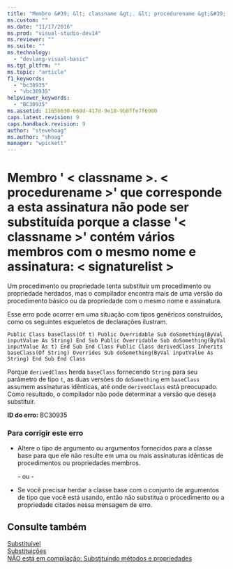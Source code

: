 ```yaml
---
title: "Membro &#39; &lt; classname &gt;. &lt; procedurename &gt;&#39; que corresponde a esta assinatura n&#227;o pode ser substitu&#237;da porque a classe &#39;&lt; classname &gt;&#39; cont&#233;m v&#225;rios membros com o mesmo nome e assinatura: &lt; signaturelist &gt; | Microsoft Docs"
ms.custom: ""
ms.date: "11/17/2016"
ms.prod: "visual-studio-dev14"
ms.reviewer: ""
ms.suite: ""
ms.technology: 
  - "devlang-visual-basic"
ms.tgt_pltfrm: ""
ms.topic: "article"
f1_keywords: 
  - "bc30935"
  - "vbc30935"
helpviewer_keywords: 
  - "BC30935"
ms.assetid: 1165b630-668d-417d-9e18-9b8ffe7f6980
caps.latest.revision: 9
caps.handback.revision: 9
author: "stevehoag"
ms.author: "shoag"
manager: "wpickett"
---
```

# Membro &#39; &lt; classname &gt;. &lt; procedurename &gt;&#39; que corresponde a esta assinatura n&#227;o pode ser substitu&#237;da porque a classe &#39;&lt; classname &gt;&#39; cont&#233;m v&#225;rios membros com o mesmo nome e assinatura: &lt; signaturelist &gt;
Um procedimento ou propriedade tenta substituir um procedimento ou propriedade herdados, mas o compilador encontra mais de uma versão do procedimento básico ou da propriedade com o mesmo nome e assinatura.  
  
 Esse erro pode ocorrer em uma situação com tipos genéricos construídos, como os seguintes esqueletos de declarações ilustram.  
  
```  
Public Class baseClass(Of t) Public Overridable Sub doSomething(ByVal inputValue As String) End Sub Public Overridable Sub doSomething(ByVal inputValue As t) End Sub End Class Public Class derivedClass Inherits baseClass(Of String) Overrides Sub doSomething(ByVal inputValue As String) End Sub End Class  
```  
  
 Porque `derivedClass` herda `baseClass` fornecendo `String` para seu parâmetro de tipo `t`, as duas versões do `doSomething` em `baseClass` assumem assinaturas idênticas, até onde `derivedClass` está preocupado. Como resultado, o compilador não pode determinar a versão que deseja substituir.  
  
 **ID do erro:** BC30935  
  
### Para corrigir este erro  
  
-   Altere o tipo de argumento ou argumentos fornecidos para a classe base para que ele não resulte em uma ou mais assinaturas idênticas de procedimentos ou propriedades membros.  
  
     \- ou \-  
  
-   Se você precisar herdar a classe base com o conjunto de argumentos de tipo que você está usando, então não substitua o procedimento ou a propriedade citados nessa mensagem de erro.  
  
## Consulte também  
 [Substituível](../../visual-basic/language-reference/modifiers/overridable.md)   
 [Substituições](../../visual-basic/language-reference/modifiers/overrides.md)   
 [NÃO está em compilação: Substituindo métodos e propriedades](http://msdn.microsoft.com/pt-br/2167e8f5-1225-4b13-9ebd-02591ba90213)